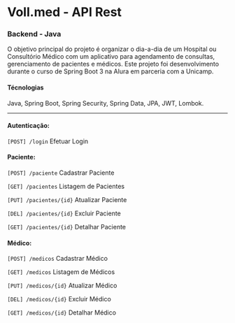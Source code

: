 # Voll.med - API Rest

### Backend - Java
O objetivo principal do projeto é organizar o dia-a-dia de um Hospital ou Consultório Médico com um aplicativo para agendamento de consultas, gerenciamento de pacientes e médicos. Este projeto foi desenvolvimento durante o curso de Spring Boot 3 na Alura em parceria com a Unicamp.

#### Técnologias
Java, Spring Boot, Spring Security, Spring Data, JPA, JWT, Lombok.

---

#### Autenticação:

```[POST] /login``` Efetuar Login


#### Paciente:

```[POST] /paciente``` Cadastrar Paciente

```[GET] /pacientes``` Listagem de Pacientes

```[PUT] /pacientes/{id}``` Atualizar Paciente

```[DEL] /pacientes/{id}``` Excluir Paciente

```[GET] /pacientes/{id}``` Detalhar Paciente


#### Médico:

```[POST] /medicos``` Cadastrar Médico

```[GET] /medicos``` Listagem de Médicos

```[PUT] /medicos/{id}``` Atualizar Médico

```[DEL] /medicos/{id}``` Excluir Médico

```[GET] /medicos/{id}``` Detalhar Médico

